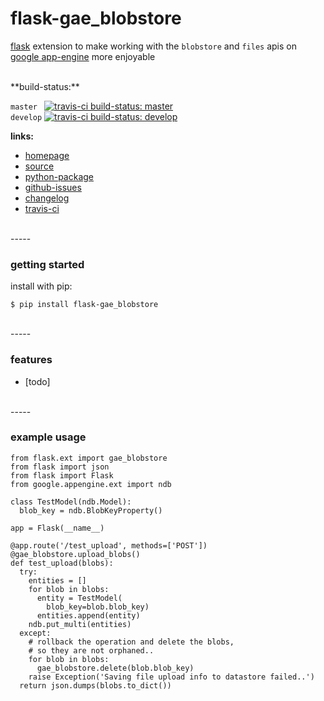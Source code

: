 flask-gae_blobstore
===================

[flask](http://flask.pocoo.org) extension to make working with the `blobstore`
and `files` apis on [google app-engine](http://appengine.google.com) more enjoyable


<br>
**build-status:**

`master ` [![travis-ci build-status: master](https://secure.travis-ci.org/gregorynicholas/flask-gae_blobstore.svg?branch=master)](https://travis-ci.org/gregorynicholas/flask-gae_blobstore)
<br>
`develop` [![travis-ci build-status: develop](https://secure.travis-ci.org/gregorynicholas/flask-gae_blobstore.svg?branch=develop)](https://travis-ci.org/gregorynicholas/flask-gae_blobstore)


**links:**

* [homepage](http://gregorynicholas.github.io/flask-gae_blobstore)
* [source](http://github.com/gregorynicholas/flask-gae_blobstore)
* [python-package](http://packages.python.org/flask-gae_blobstore)
* [github-issues](https://github.com/gregorynicholas/flask-gae_blobstore/issues)
* [changelog](https://github.com/gregorynicholas/flask-gae_blobstore/blob/master/CHANGES.md)
* [travis-ci](http://travis-ci.org/gregorynicholas/flask-gae_blobstore)


<br>
-----
<br>


### getting started


install with pip:

    $ pip install flask-gae_blobstore


<br>
-----
<br>


### features

* [todo]


<br>
-----
<br>


### example usage

    from flask.ext import gae_blobstore
    from flask import json
    from flask import Flask
    from google.appengine.ext import ndb

    class TestModel(ndb.Model):
      blob_key = ndb.BlobKeyProperty()

    app = Flask(__name__)

    @app.route('/test_upload', methods=['POST'])
    @gae_blobstore.upload_blobs()
    def test_upload(blobs):
      try:
        entities = []
        for blob in blobs:
          entity = TestModel(
            blob_key=blob.blob_key)
          entities.append(entity)
        ndb.put_multi(entities)
      except:
        # rollback the operation and delete the blobs,
        # so they are not orphaned..
        for blob in blobs:
          gae_blobstore.delete(blob.blob_key)
        raise Exception('Saving file upload info to datastore failed..')
      return json.dumps(blobs.to_dict())
